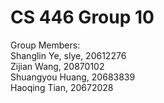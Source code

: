 CS 446 Group 10
===============

Group Members: <br />
Shanglin Ye, slye, 20612276 <br />
Zijian Wang, 20870102 <br />
Shuangyou Huang, 20683839 <br />
Haoqing Tian, 20672028 <br />
